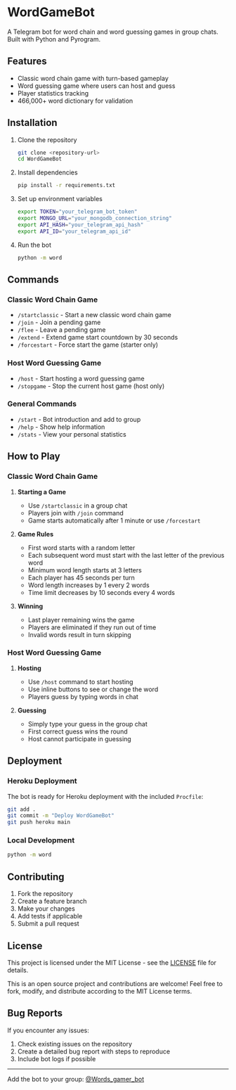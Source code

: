 # WordGameBot

A Telegram bot for word chain and word guessing games in group chats. Built with Python and Pyrogram.

## Features

- Classic word chain game with turn-based gameplay
- Word guessing game where users can host and guess
- Player statistics tracking
- 466,000+ word dictionary for validation

## Installation

1. Clone the repository
   ```bash
   git clone <repository-url>
   cd WordGameBot
   ```

2. Install dependencies
   ```bash
   pip install -r requirements.txt
   ```

3. Set up environment variables
   ```bash
   export TOKEN="your_telegram_bot_token"
   export MONGO_URL="your_mongodb_connection_string"
   export API_HASH="your_telegram_api_hash"
   export API_ID="your_telegram_api_id"
   ```

4. Run the bot
   ```bash
   python -m word
   ```

## Commands

### Classic Word Chain Game
- `/startclassic` - Start a new classic word chain game
- `/join` - Join a pending game
- `/flee` - Leave a pending game
- `/extend` - Extend game start countdown by 30 seconds
- `/forcestart` - Force start the game (starter only)

### Host Word Guessing Game
- `/host` - Start hosting a word guessing game
- `/stopgame` - Stop the current host game (host only)

### General Commands
- `/start` - Bot introduction and add to group
- `/help` - Show help information
- `/stats` - View your personal statistics

## How to Play

### Classic Word Chain Game

1. **Starting a Game**
   - Use `/startclassic` in a group chat
   - Players join with `/join` command
   - Game starts automatically after 1 minute or use `/forcestart`

2. **Game Rules**
   - First word starts with a random letter
   - Each subsequent word must start with the last letter of the previous word
   - Minimum word length starts at 3 letters
   - Each player has 45 seconds per turn
   - Word length increases by 1 every 2 words
   - Time limit decreases by 10 seconds every 4 words

3. **Winning**
   - Last player remaining wins the game
   - Players are eliminated if they run out of time
   - Invalid words result in turn skipping

### Host Word Guessing Game

1. **Hosting**
   - Use `/host` command to start hosting
   - Use inline buttons to see or change the word
   - Players guess by typing words in chat

2. **Guessing**
   - Simply type your guess in the group chat
   - First correct guess wins the round
   - Host cannot participate in guessing


## Deployment

### Heroku Deployment

The bot is ready for Heroku deployment with the included `Procfile`:

```bash
git add .
git commit -m "Deploy WordGameBot"
git push heroku main
```

### Local Development

```bash
python -m word
```

## Contributing

1. Fork the repository
2. Create a feature branch
3. Make your changes
4. Add tests if applicable
5. Submit a pull request

## License

This project is licensed under the MIT License - see the [LICENSE](LICENSE) file for details.

This is an open source project and contributions are welcome! Feel free to fork, modify, and distribute according to the MIT License terms.

## Bug Reports

If you encounter any issues:
1. Check existing issues on the repository
2. Create a detailed bug report with steps to reproduce
3. Include bot logs if possible

---

Add the bot to your group: [@Words_gamer_bot](https://t.me/Words_gamer_bot?startgroup=true)
